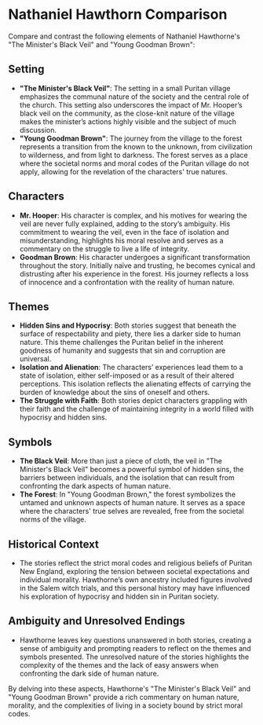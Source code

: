 # Nathaniel Hawthorn Comparison

Compare and contrast the following elements of Nathaniel Hawthorne's "The Minister's Black Veil" and "Young Goodman Brown":

## Setting
- **"The Minister's Black Veil"**: The setting in a small Puritan village emphasizes the communal nature of the society and the central role of the church. This setting also underscores the impact of Mr. Hooper’s black veil on the community, as the close-knit nature of the village makes the minister’s actions highly visible and the subject of much discussion.
- **"Young Goodman Brown"**: The journey from the village to the forest represents a transition from the known to the unknown, from civilization to wilderness, and from light to darkness. The forest serves as a place where the societal norms and moral codes of the Puritan village do not apply, allowing for the revelation of the characters' true natures.

## Characters
- **Mr. Hooper**: His character is complex, and his motives for wearing the veil are never fully explained, adding to the story’s ambiguity. His commitment to wearing the veil, even in the face of isolation and misunderstanding, highlights his moral resolve and serves as a commentary on the struggle to live a life of integrity.
- **Goodman Brown**: His character undergoes a significant transformation throughout the story. Initially naïve and trusting, he becomes cynical and distrusting after his experience in the forest. His journey reflects a loss of innocence and a confrontation with the reality of human nature.

## Themes
- **Hidden Sins and Hypocrisy**: Both stories suggest that beneath the surface of respectability and piety, there lies a darker side to human nature. This theme challenges the Puritan belief in the inherent goodness of humanity and suggests that sin and corruption are universal.
- **Isolation and Alienation**: The characters’ experiences lead them to a state of isolation, either self-imposed or as a result of their altered perceptions. This isolation reflects the alienating effects of carrying the burden of knowledge about the sins of oneself and others.
- **The Struggle with Faith**: Both stories depict characters grappling with their faith and the challenge of maintaining integrity in a world filled with hypocrisy and hidden sins.

## Symbols
- **The Black Veil**: More than just a piece of cloth, the veil in "The Minister's Black Veil" becomes a powerful symbol of hidden sins, the barriers between individuals, and the isolation that can result from confronting the dark aspects of human nature.
- **The Forest**: In "Young Goodman Brown," the forest symbolizes the untamed and unknown aspects of human nature. It serves as a space where the characters' true selves are revealed, free from the societal norms of the village.

## Historical Context
- The stories reflect the strict moral codes and religious beliefs of Puritan New England, exploring the tension between societal expectations and individual morality. Hawthorne’s own ancestry included figures involved in the Salem witch trials, and this personal history may have influenced his exploration of hypocrisy and hidden sin in Puritan society.

## Ambiguity and Unresolved Endings
- Hawthorne leaves key questions unanswered in both stories, creating a sense of ambiguity and prompting readers to reflect on the themes and symbols presented. The unresolved nature of the stories highlights the complexity of the themes and the lack of easy answers when confronting the dark side of human nature.

By delving into these aspects, Hawthorne's "The Minister's Black Veil" and "Young Goodman Brown" provide a rich commentary on human nature, morality, and the complexities of living in a society bound by strict moral codes.